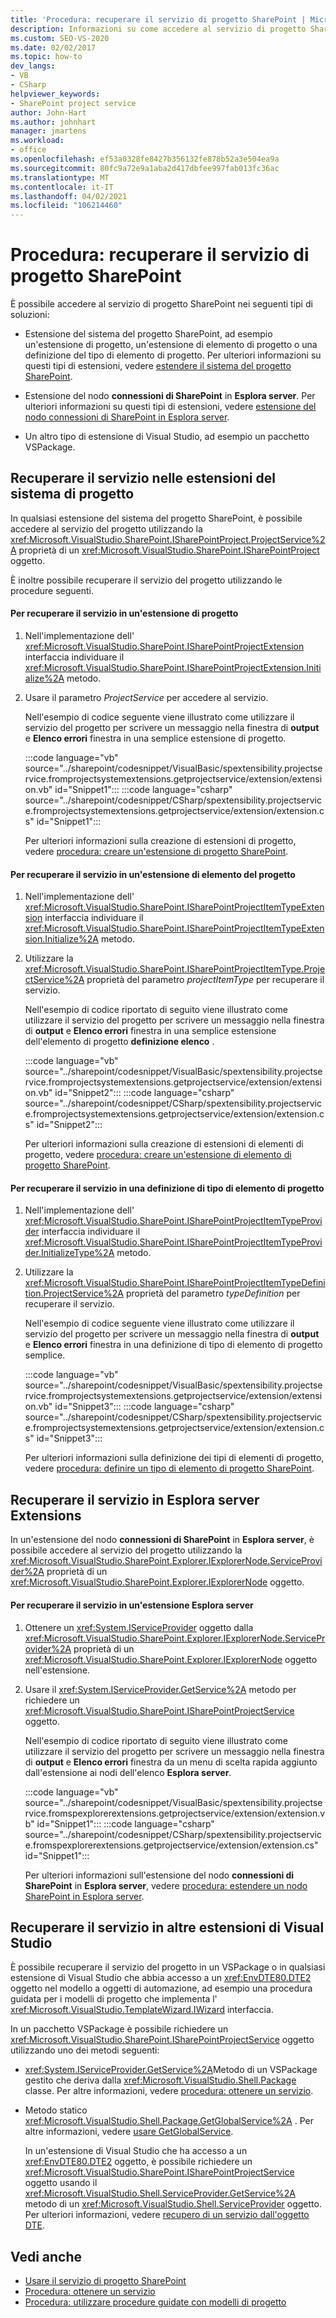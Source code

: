 ```yaml
---
title: 'Procedura: recuperare il servizio di progetto SharePoint | Microsoft Docs'
description: Informazioni su come accedere al servizio di progetto SharePoint nelle estensioni del sistema di progetto, Esplora server estensioni o altre estensioni di Visual Studio.
ms.custom: SEO-VS-2020
ms.date: 02/02/2017
ms.topic: how-to
dev_langs:
- VB
- CSharp
helpviewer_keywords:
- SharePoint project service
author: John-Hart
ms.author: johnhart
manager: jmartens
ms.workload:
- office
ms.openlocfilehash: ef53a0328fe8427b356132fe878b52a3e504ea9a
ms.sourcegitcommit: 80fc9a72e9a1aba2d417dbfee997fab013fc36ac
ms.translationtype: MT
ms.contentlocale: it-IT
ms.lasthandoff: 04/02/2021
ms.locfileid: "106214460"
---
```

# <a name="how-to-retrieve-the-sharepoint-project-service"></a>Procedura: recuperare il servizio di progetto SharePoint
  È possibile accedere al servizio di progetto SharePoint nei seguenti tipi di soluzioni:

- Estensione del sistema del progetto SharePoint, ad esempio un'estensione di progetto, un'estensione di elemento di progetto o una definizione del tipo di elemento di progetto. Per ulteriori informazioni su questi tipi di estensioni, vedere [estendere il sistema del progetto SharePoint](../sharepoint/extending-the-sharepoint-project-system.md).

- Estensione del nodo **connessioni di SharePoint** in **Esplora server**. Per ulteriori informazioni su questi tipi di estensioni, vedere [estensione del nodo connessioni di SharePoint in Esplora server](../sharepoint/extending-the-sharepoint-connections-node-in-server-explorer.md).

- Un altro tipo di estensione di Visual Studio, ad esempio un pacchetto VSPackage.

## <a name="retrieve-the-service-in-project-system-extensions"></a>Recuperare il servizio nelle estensioni del sistema di progetto
 In qualsiasi estensione del sistema del progetto SharePoint, è possibile accedere al servizio del progetto utilizzando la <xref:Microsoft.VisualStudio.SharePoint.ISharePointProject.ProjectService%2A> proprietà di un <xref:Microsoft.VisualStudio.SharePoint.ISharePointProject> oggetto.

 È inoltre possibile recuperare il servizio del progetto utilizzando le procedure seguenti.

#### <a name="to-retrieve-the-service-in-a-project-extension"></a>Per recuperare il servizio in un'estensione di progetto

1. Nell'implementazione dell' <xref:Microsoft.VisualStudio.SharePoint.ISharePointProjectExtension> interfaccia individuare il <xref:Microsoft.VisualStudio.SharePoint.ISharePointProjectExtension.Initialize%2A> metodo.

2. Usare il parametro *ProjectService* per accedere al servizio.

     Nell'esempio di codice seguente viene illustrato come utilizzare il servizio del progetto per scrivere un messaggio nella finestra di **output** e **Elenco errori** finestra in una semplice estensione di progetto.

     :::code language="vb" source="../sharepoint/codesnippet/VisualBasic/spextensibility.projectservice.fromprojectsystemextensions.getprojectservice/extension/extension.vb" id="Snippet1":::
     :::code language="csharp" source="../sharepoint/codesnippet/CSharp/spextensibility.projectservice.fromprojectsystemextensions.getprojectservice/extension/extension.cs" id="Snippet1":::

     Per ulteriori informazioni sulla creazione di estensioni di progetto, vedere [procedura: creare un'estensione di progetto SharePoint](../sharepoint/how-to-create-a-sharepoint-project-extension.md).

#### <a name="to-retrieve-the-service-in-a-project-item-extension"></a>Per recuperare il servizio in un'estensione di elemento del progetto

1. Nell'implementazione dell' <xref:Microsoft.VisualStudio.SharePoint.ISharePointProjectItemTypeExtension> interfaccia individuare il <xref:Microsoft.VisualStudio.SharePoint.ISharePointProjectItemTypeExtension.Initialize%2A> metodo.

2. Utilizzare la <xref:Microsoft.VisualStudio.SharePoint.ISharePointProjectItemType.ProjectService%2A> proprietà del parametro *projectItemType* per recuperare il servizio.

     Nell'esempio di codice riportato di seguito viene illustrato come utilizzare il servizio del progetto per scrivere un messaggio nella finestra di **output** e **Elenco errori** finestra in una semplice estensione dell'elemento di progetto **definizione elenco** .

     :::code language="vb" source="../sharepoint/codesnippet/VisualBasic/spextensibility.projectservice.fromprojectsystemextensions.getprojectservice/extension/extension.vb" id="Snippet2":::
     :::code language="csharp" source="../sharepoint/codesnippet/CSharp/spextensibility.projectservice.fromprojectsystemextensions.getprojectservice/extension/extension.cs" id="Snippet2":::

     Per ulteriori informazioni sulla creazione di estensioni di elementi di progetto, vedere [procedura: creare un'estensione di elemento di progetto SharePoint](../sharepoint/how-to-create-a-sharepoint-project-item-extension.md).

#### <a name="to-retrieve-the-service-in-a-project-item-type-definition"></a>Per recuperare il servizio in una definizione di tipo di elemento di progetto

1. Nell'implementazione dell' <xref:Microsoft.VisualStudio.SharePoint.ISharePointProjectItemTypeProvider> interfaccia individuare il <xref:Microsoft.VisualStudio.SharePoint.ISharePointProjectItemTypeProvider.InitializeType%2A> metodo.

2. Utilizzare la <xref:Microsoft.VisualStudio.SharePoint.ISharePointProjectItemTypeDefinition.ProjectService%2A> proprietà del parametro *typeDefinition* per recuperare il servizio.

     Nell'esempio di codice seguente viene illustrato come utilizzare il servizio del progetto per scrivere un messaggio nella finestra di **output** e **Elenco errori** finestra in una definizione di tipo di elemento di progetto semplice.

     :::code language="vb" source="../sharepoint/codesnippet/VisualBasic/spextensibility.projectservice.fromprojectsystemextensions.getprojectservice/extension/extension.vb" id="Snippet3":::
     :::code language="csharp" source="../sharepoint/codesnippet/CSharp/spextensibility.projectservice.fromprojectsystemextensions.getprojectservice/extension/extension.cs" id="Snippet3":::

     Per ulteriori informazioni sulla definizione dei tipi di elementi di progetto, vedere [procedura: definire un tipo di elemento di progetto SharePoint](../sharepoint/how-to-define-a-sharepoint-project-item-type.md).

## <a name="retrieve-the-service-in-server-explorer-extensions"></a>Recuperare il servizio in Esplora server Extensions
 In un'estensione del nodo **connessioni di SharePoint** in **Esplora server**, è possibile accedere al servizio del progetto utilizzando la <xref:Microsoft.VisualStudio.SharePoint.Explorer.IExplorerNode.ServiceProvider%2A> proprietà di un <xref:Microsoft.VisualStudio.SharePoint.Explorer.IExplorerNode> oggetto.

#### <a name="to-retrieve-the-service-in-a-server-explorer-extension"></a>Per recuperare il servizio in un'estensione Esplora server

1. Ottenere un <xref:System.IServiceProvider> oggetto dalla <xref:Microsoft.VisualStudio.SharePoint.Explorer.IExplorerNode.ServiceProvider%2A> proprietà di un <xref:Microsoft.VisualStudio.SharePoint.Explorer.IExplorerNode> oggetto nell'estensione.

2. Usare il <xref:System.IServiceProvider.GetService%2A> metodo per richiedere un <xref:Microsoft.VisualStudio.SharePoint.ISharePointProjectService> oggetto.

     Nell'esempio di codice riportato di seguito viene illustrato come utilizzare il servizio del progetto per scrivere un messaggio nella finestra di **output** e **Elenco errori** finestra da un menu di scelta rapida aggiunto dall'estensione ai nodi dell'elenco **Esplora server**.

     :::code language="vb" source="../sharepoint/codesnippet/VisualBasic/spextensibility.projectservice.fromspexplorerextensions.getprojectservice/extension/extension.vb" id="Snippet1":::
     :::code language="csharp" source="../sharepoint/codesnippet/CSharp/spextensibility.projectservice.fromspexplorerextensions.getprojectservice/extension/extension.cs" id="Snippet1":::

     Per ulteriori informazioni sull'estensione del nodo **connessioni di SharePoint** in **Esplora server**, vedere [procedura: estendere un nodo SharePoint in Esplora server](../sharepoint/how-to-extend-a-sharepoint-node-in-server-explorer.md).

## <a name="retrieve-the-service-in-other-visual-studio-extensions"></a>Recuperare il servizio in altre estensioni di Visual Studio
 È possibile recuperare il servizio del progetto in un VSPackage o in qualsiasi estensione di Visual Studio che abbia accesso a un <xref:EnvDTE80.DTE2> oggetto nel modello a oggetti di automazione, ad esempio una procedura guidata per i modelli di progetto che implementa l' <xref:Microsoft.VisualStudio.TemplateWizard.IWizard> interfaccia.

 In un pacchetto VSPackage è possibile richiedere un <xref:Microsoft.VisualStudio.SharePoint.ISharePointProjectService> oggetto utilizzando uno dei metodi seguenti:

- <xref:System.IServiceProvider.GetService%2A>Metodo di un VSPackage gestito che deriva dalla <xref:Microsoft.VisualStudio.Shell.Package> classe. Per altre informazioni, vedere [procedura: ottenere un servizio](../extensibility/how-to-get-a-service.md).

- Metodo statico <xref:Microsoft.VisualStudio.Shell.Package.GetGlobalService%2A> . Per altre informazioni, vedere [usare GetGlobalService](../extensibility/internals/service-essentials.md#how-to-use-getglobalservice).

  In un'estensione di Visual Studio che ha accesso a un <xref:EnvDTE80.DTE2> oggetto, è possibile richiedere un <xref:Microsoft.VisualStudio.SharePoint.ISharePointProjectService> oggetto usando il <xref:Microsoft.VisualStudio.Shell.ServiceProvider.GetService%2A> metodo di un <xref:Microsoft.VisualStudio.Shell.ServiceProvider> oggetto. Per ulteriori informazioni, vedere [recupero di un servizio dall'oggetto DTE](../extensibility/how-to-get-a-service.md#getting-a-service-from-the-dte-object).

## <a name="see-also"></a>Vedi anche
- [Usare il servizio di progetto SharePoint](../sharepoint/using-the-sharepoint-project-service.md)
- [Procedura: ottenere un servizio](../extensibility/how-to-get-a-service.md)
- [Procedura: utilizzare procedure guidate con modelli di progetto](../extensibility/how-to-use-wizards-with-project-templates.md)
